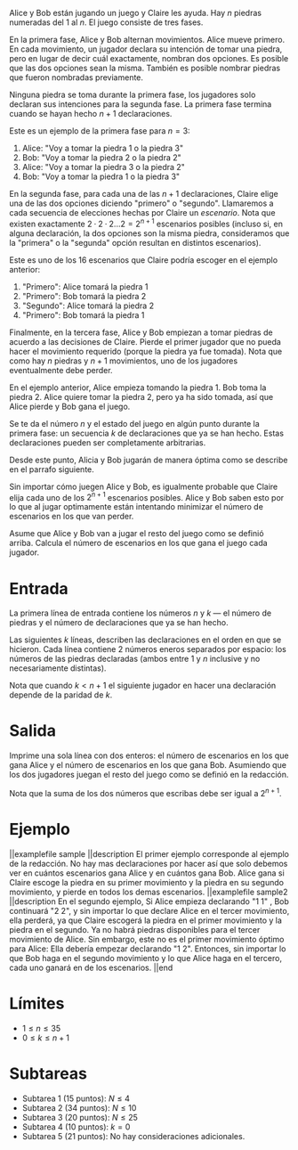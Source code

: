 Alice y Bob están jugando un juego y Claire les ayuda. Hay $n$ piedras numeradas del $1$ al $n$. El juego consiste de tres fases.

En la primera fase, Alice y Bob alternan movimientos. Alice mueve primero. En cada movimiento, un jugador declara su intención de tomar una piedra, pero en lugar de decir cuál exactamente, nombran dos opciones. Es posible que las dos opciones sean la misma. También es posible nombrar piedras que fueron nombradas previamente.

Ninguna piedra se toma durante la primera fase, los jugadores solo declaran sus intenciones para la segunda fase. La primera fase termina cuando se hayan hecho $n + 1$ declaraciones.

Este es un ejemplo de la primera fase para $n = 3$:

1. Alice: "Voy a tomar la piedra 1 o la piedra 3"
2. Bob: "Voy a tomar la piedra 2 o la piedra 2"
3. Alice: "Voy a tomar la piedra 3 o la piedra 2"
4. Bob: "Voy a tomar la piedra 1 o la piedra 3"

En la segunda fase, para cada una de las $n + 1$ declaraciones, Claire elige una de las dos opciones diciendo "primero" o "segundo". Llamaremos a cada secuencia de elecciones hechas por Claire un _escenario_. Nota que existen exactamente $2 · 2 · 2 ... 2 = 2^{n + 1}$ escenarios posibles (incluso si, en alguna declaración, la dos opciones son la misma piedra, consideramos que la "primera" o la "segunda" opción resultan en distintos escenarios).

Este es uno de los 16 escenarios que Claire podría escoger en el ejemplo anterior:

1. "Primero": Alice tomará la piedra 1
2. "Primero": Bob tomará la piedra 2
3. "Segundo": Alice tomará la piedra 2
4. "Primero": Bob tomará la piedra 1

Finalmente, en la tercera fase, Alice y Bob empiezan a tomar piedras de acuerdo a las decisiones de Claire. Pierde el primer jugador que no pueda hacer el movimiento requerido (porque la piedra ya fue tomada). Nota que como hay $n$ piedras y $n + 1$ movimientos, uno de los jugadores eventualmente debe perder.

En el ejemplo anterior, Alice empieza tomando la piedra 1. Bob toma la piedra 2. Alice quiere tomar la piedra 2, pero ya ha sido tomada, así que Alice pierde y Bob gana el juego.

Se te da el número $n$ y el estado del juego en algún punto durante la primera fase: un secuencia $k$ de declaraciones que ya se han hecho. Estas declaraciones pueden ser completamente arbitrarias.

Desde este punto, Alicia y Bob jugarán de manera óptima como se describe en el parrafo siguiente.

Sin importar cómo juegen Alice y Bob, es igualmente probable que Claire elija cada uno de los $2^{n+1}$ escenarios posibles. Alice y Bob saben esto por lo que al jugar optimamente están intentando minimizar el número de escenarios en los que van perder.

Asume que Alice y Bob van a jugar el resto del juego como se definió arriba. Calcula el número de escenarios en los que gana el juego cada jugador.

# Entrada

La primera línea de entrada contiene los números $n$ y $k$ — el número de piedras y el número de declaraciones que ya se han hecho.

Las siguientes $k$ líneas, describen las declaraciones en el orden en que se hicieron. Cada línea contiene 2 números eneros separados por espacio: los números de las piedras declaradas (ambos entre $1$ y $n$ inclusive y no necesariamente distintas).

Nota que cuando $k < n + 1$ el siguiente jugador en hacer una declaración depende de la paridad de $k$.

# Salida

Imprime una sola línea con dos enteros: el número de escenarios en los que gana Alice y el número de escenarios en los que gana Bob. Asumiendo que los dos jugadores juegan el resto del juego como se definió en la redacción.

Nota que la suma de los dos números que escribas debe ser igual a $2^{n + 1}$.

# Ejemplo

||examplefile
sample
||description
El primer ejemplo corresponde al ejemplo de la redacción. No hay mas declaraciones por hacer así que solo debemos ver en cuántos escenarios gana Alice y en cuántos gana Bob. Alice gana si Claire escoge la piedra en su primer movimiento y la piedra en su segundo movimiento, y pierde en todos los demas escenarios.
||examplefile
sample2
||description
En el segundo ejemplo, Si Alice empieza declarando "​1 1​" , Bob continuará "​2 2​", y sin importar lo que declare Alice en el tercer movimiento, ella perderá, ya que Claire escogerá la piedra en el primer movimiento y la piedra en el segundo. Ya no habrá piedras disponibles para el tercer movimiento de Alice. Sin embargo, este no es el primer movimiento óptimo para Alice: Ella debería empezar declarando "​1 2​". Entonces, sin importar lo que Bob haga en el segundo movimiento y lo que Alice haga en el tercero, cada uno ganará en de los escenarios.
||end

# Límites

- $1 \leq n \leq 35$
- $0 \leq k \leq n + 1$

# Subtareas

- Subtarea 1 (15 puntos): $N \leq 4$
- Subtarea 2 (34 puntos): $N \leq 10$
- Subtarea 3 (20 puntos): $N \leq 25$
- Subtarea 4 (10 puntos): $k = 0$
- Subtarea 5 (21 puntos): No hay consideraciones adicionales.
